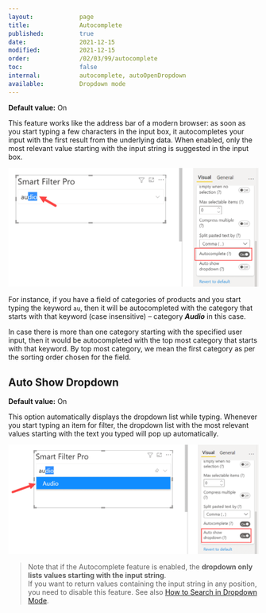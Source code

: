```yaml
---
layout:             page
title:              Autocomplete
published:          true
date:               2021-12-15
modified:           2021-12-15
order:              /02/03/99/autocomplete
toc:                false
internal:           autocomplete, autoOpenDropdown
available:          Dropdown mode
---
```

**Default value:** On

This feature works like the address bar of a modern browser: as soon as you start typing a few characters in the input box, it autocompletes your input with the first result from the underlying data. When enabled, only the most relevant value starting with the input string is suggested in the input box. 

<img src="images/autocomplete-1.png" width="700">

For instance, if you have a field of categories of products and you start typing the keyword `au`, then it will be autocompleted with the category that starts with that keyword (case insensitive) – category ***Audio*** in this case. 

In case there is more than one category starting with the specified user input, then it would be autocompleted with the top most category that starts with that keyword. By top most category, we mean the first category as per the sorting order chosen for the field. 

## Auto Show Dropdown

**Default value:** On

This option automatically displays the dropdown list while typing. Whenever you start typing an item for filter, the dropdown list with the most relevant values starting with the text you typed will pop up automatically.

<img src="images/autocomplete-2.png" width="700">

> Note that if the Autocomplete feature is enabled, the **dropdown only lists values starting with the input string**.  
If you want to return values containing the input string in any position, you need to disable this feature. See also [How to Search in Dropdown Mode](dropdown#how-to-search).
 
